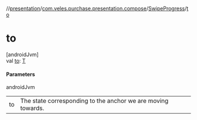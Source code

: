 //[presentation](../../../index.md)/[com.veles.purchase.presentation.compose](../index.md)/[SwipeProgress](index.md)/[to](to.md)

# to

[androidJvm]\
val [to](to.md): [T](index.md)

#### Parameters

androidJvm

| | |
|---|---|
| to | The state corresponding to the anchor we are moving towards. |
